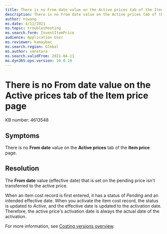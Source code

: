 ```yaml
---
title: There is no From date value on the Active prices tab of the Item price page
description: There is no From date value on the Active prices tab of the Item price page.
author: niwang
ms.date: 4/11/2021
ms.topic: troubleshooting
ms.search.form: InventItemPrice
audience: Application User
ms.reviewer: kamaybac
ms.search.region: Global
ms.author: smnatara
ms.search.validFrom: 2021-04-11
ms.dyn365.ops.version: 10.0.19
---
```


# There is no From date value on the Active prices tab of the Item price page

KB number: 4613548

## Symptoms

There is no **From date** value on the **Active prices** tab of the **Item price** page.

## Resolution

The **From date** value (effective date) that is set on the pending price isn't transferred to the active price.

When an item cost record is first entered, it has a status of *Pending* and an intended effective date. When you activate the item cost record, the status is updated to *Active*, and the effective date is updated to the activation date. Therefore, the active price's activation date is always the actual date of the activation.

For more information, see [Costing versions overview](/dynamics365/supply-chain/cost-management/costing-versions.md).
